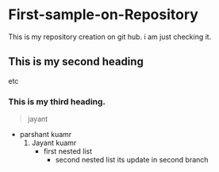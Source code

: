 # First-sample-on-Repository
This is my repository creation on git hub.
i am just checking it.
##  This is my second heading
etc
###  This is my third heading.
>jayant
- parshant kuamr
  1. Jayant kuamr
     - first nested list
       - second nested list
 its update in second branch
